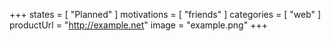 +++
states = [ "Planned" ]
motivations = [ "friends" ]
categories = [ "web" ]
productUrl = "http://example.net"
image = "example.png"
+++